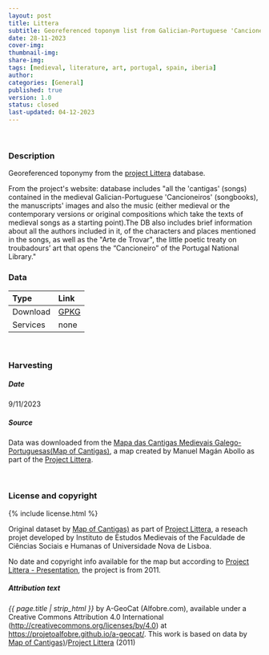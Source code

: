 ```yaml
---
layout: post
title: Littera
subtitle: Georeferenced toponym list from Galician-Portuguese 'Cancioneiros'
date: 28-11-2023
cover-img: 
thumbnail-img: 
share-img: 
tags: [medieval, literature, art, portugal, spain, iberia]
author: 
categories: [General]
published: true
version: 1.0
status: closed
last-updated: 04-12-2023
---
```

<br />

### Description
Georeferenced toponymy from the [project Littera](https://cantigas.fcsh.unl.pt/) database.

From the project's website: database includes "all the 'cantigas' (songs) contained in the medieval Galician-Portuguese 'Cancioneiros' (songbooks), the manuscripts' images and also the music (either medieval or the contemporary versions or original compositions which take the texts of medieval songs as a starting point).The DB also includes brief information about all the authors included in it, of the characters and places mentioned in the songs, as well as the "Arte de Trovar", the little poetic treaty on troubadours’ art that opens the “Cancioneiro” of the Portugal National Library."
<br />

### Data

| Type | Link |
| :------ |:--- |
| Download | <a href="https://projetoalfobre.github.io/alfobre-gis-repository/Iberian_Peninsula/medieval/Littera/mapa_das_cantigas_medievais_galego_portuguesas.gpkg" class="btn btn-primary tag-btn">GPKG</a> |
| Services | none |

<br />

### Harvesting
##### Date
9/11/2023

##### Source
Data was downloaded from the [Mapa das Cantigas Medievais Galego-Portuguesas(Map of Cantigas)](http://u.osmfr.org/m/551707/), a map created by Manuel Magán Abollo as part of the [Project Littera](https://cantigas.fcsh.unl.pt/).

<br />

### License and copyright
{% include license.html %}

Original dataset by [Map of Cantigas)](http://u.osmfr.org/m/551707/) as part of [Project Littera](https://cantigas.fcsh.unl.pt/), a reseach projet developed by Instituto de Estudos Medievais of the Faculdade de Ciências Sociais e Humanas of Universidade Nova de Lisboa.

No date and copyright info available for the map but according to [Project Littera - Presentation](https://cantigas.fcsh.unl.pt/apresentacao.asp), the project is from 2011.

##### Attribution text
*{{ page.title | strip_html }}* by A-GeoCat (Alfobre.com), available under a Creative Commons Attribution 4.0 International (http://creativecommons.org/licenses/by/4.0) at https://projetoalfobre.github.io/a-geocat/. This work is based on data by [Map of Cantigas)](http://u.osmfr.org/m/551707/)/[Project Littera](https://cantigas.fcsh.unl.pt/) (2011)
